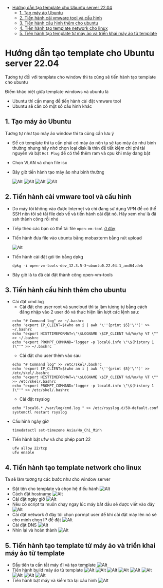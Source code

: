 - [Hướng dẫn tạo template cho Ubuntu server 22.04](#hướng-dẫn-tạo-template-cho-ubuntu-server-2204)
  - [1. Tạo máy ảo Ubuntu](#1-tạo-máy-ảo-ubuntu)
  - [2. Tiến hành cài vmware tool và cấu hình](#2-tiến-hành-cài-vmware-tool-và-cấu-hình)
  - [3. Tiến hành cấu hình thêm cho ubuntu](#3-tiến-hành-cấu-hình-thêm-cho-ubuntu)
  - [4. Tiến hành tạo template network cho linux](#4-tiến-hành-tạo-template-network-cho-linux)
  - [5. Tiến hành tạo template từ máy ảo và triển khai máy ảo từ template](#5-tiến-hành-tạo-template-từ-máy-ảo-và-triển-khai-máy-ảo-từ-template)
# Hướng dẫn tạo template cho Ubuntu server 22.04
Tương tự đối với template cho window thì ta cũng sẽ tiến hành tạo template cho ubuntu

Điểm khác biệt giữa template windows và ubuntu là
- Ubuntu thì cần mạng để tiến hành cài đặt vmware tool
- Ubuntu sẽ cần có một số cấu hình khác 

## 1. Tạo máy ảo Ubuntu
Tương tự như tạo máy ảo window thì ta cũng cần lưu ý
- Để có template thì ta cần phải có máy ảo nên ta sẽ tạo máy ảo như bình thường nhưng hãy nhớ chọn loại disk là thin để tiết kiệm chi phí tài nguyên và bật `Hot Plug` để có thể thêm ram và cpu khi máy đang bật
- Chọn VLAN và chọn file iso
- Bây giờ tiến hành tạo máy ảo như bình thường
  
    ![Alt](/thuctap/anh/Screenshot_898.png)
    ![Alt](/thuctap/anh/Screenshot_899.png)
    ![Alt](/thuctap/anh/Screenshot_900.png)
    ![Alt](/thuctap/anh/Screenshot_901.png)

## 2. Tiến hành cài vmware tool và cấu hình
- Do máy tôi không vào được Internet và chỉ đang sử dụng VPN để có thể SSH nên tôi sẽ tải file deb về và tiến hành cài đặt nó. Hãy xem như là đã ssh thành công rồi nhé
- Tiếp theo các bạn có thể tải file  `open-vm-tool` [ở đây](http://archive.ubuntu.com/ubuntu/pool/main/o/open-vm-tools/open-vm-tools-dev_12.3.5-3~ubuntu0.22.04.1_amd64.deb)
  
- Tiến hành đưa file vào ubuntu bằng mobaxterm bằng nút upload

  ![Alt](/thuctap/anh/Screenshot_939.png)

- Tiến hành cài đặt gói tin bằng dpkg
  ```
  dpkg -i open-vm-tools-dev_12.3.5-3~ubuntu0.22.04.1_amd64.deb
  ```
- Bây giờ là ta đã cài đặt thành công open-vm-tools
## 3. Tiến hành cấu hình thêm cho ubuntu
- Cài đặt cmd.log
  - Cài đặt cho user root và suncloud thì ta làm tương tự bằng cách đăng nhập vào 2 user đó và thực hiện lần lượt các lệnh sau:
  ```
  echo "# Command log" >> ~/.bashrc
  echo 'export IP_CLIENT=$(who am i | awk '\''{print $5}'\'')' >> ~/.bashrc
  echo "export HISTTIMEFORMAT=\"\$LOGNAME \$IP_CLIENT %d/%m/%y %T \"" >> ~/.bashrc
  echo "export PROMPT_COMMAND='logger -p local6.info \"\$(history 1 )\"'" >> ~/.bashrc
  ```
  - Cài đặt cho user thêm vào sau
  ```
  echo "# Command log" >> /etc/skel/.bashrc
  echo 'export IP_CLIENT=$(who am i | awk '\''{print $5}'\'')' >> /etc/skel/.bashrc
  echo "export HISTTIMEFORMAT=\"\$LOGNAME \$IP_CLIENT %d/%m/%y %T \"" >> /etc/skel/.bashrc
  echo "export PROMPT_COMMAND='logger -p local6.info \"\$(history 1 )\"'" >> /etc/skel/.bashrc
  ```
  - Cài đặt rsyslog
  ```
  echo "local6.* /var/log/cmd.log " >> /etc/rsyslog.d/50-default.conf
  systemctl restart rsyslog
  ```
- Cấu hình ngày giờ
  ```
  timedatectl set-timezone Asia/Ho_Chi_Minh
  ```
- Tiến hành bật ufw và cho phép port 22
  ```
  ufw allow 22/tcp
  ufw enable
  ```
## 4. Tiến hành tạo template network cho linux
Ta sẽ làm tương tự các bước như cho window server
- Đặt tên cho template và chọn hệ điều hành
  ![Alt](/thuctap/anh/Screenshot_940.png)
- Cách đặt hostname
  ![Alt](/thuctap/anh/Screenshot_941.png)
- Cài đặt ngày giờ
  ![Alt](/thuctap/anh/Screenshot_942.png)
- Nếu có script ta muốn chạy ngay lúc máy bắt đầu sẽ được viết vào đây
  ![Alt](/thuctap/anh/Screenshot_943.png)
- Cài đặt network ở đây tôi chọn pormpt user để khi cài đặt máy lên nó sẽ cho mình chọn IP để đặt
  ![Alt](/thuctap/anh/Screenshot_944.png)
- Cài đặt DNS 
  ![Alt](/thuctap/anh/Screenshot_945.png)
- Nhìn lại và hoàn thành
  ![Alt](/thuctap/anh/Screenshot_946.png)

## 5. Tiến hành tạo template từ máy ảo và triển khai máy ảo từ template
- Đầu tiên ta cần tắt máy đi và tạo template
  ![Alt](/thuctap/anh/Screenshot_947.png)
- Tiến hành build máy ảo từ template
  ![Alt](/thuctap/anh/Screenshot_948.png)
  ![Alt](/thuctap/anh/Screenshot_949.png)
  ![Alt](/thuctap/anh/Screenshot_950.png)
  ![Alt](/thuctap/anh/Screenshot_951.png)
  ![Alt](/thuctap/anh/Screenshot_952.png)
  ![Alt](/thuctap/anh/Screenshot_953.png)
  ![Alt](/thuctap/anh/Screenshot_954.png)
  ![Alt](/thuctap/anh/Screenshot_955.png)
  ![Alt](/thuctap/anh/Screenshot_956.png)
- Tiến hành bật máy và kiểm tra lại cấu hình
  ![Alt](/thuctap/anh/Screenshot_957.png)
  